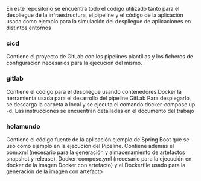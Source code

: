 En este repositorio se encuentra todo el código utilizado tanto para el despliegue de la infraestructura, el pipeline y el código de la aplicación usada como ejemplo para la simulación
del despliegue de aplicaciones en distintos entornos

### cicd

Contiene el proyecto de GitLab con los pipelines plantillas y los ficheros de configuración necesarios para la ejecución del mismo.

### gitlab

Contiene el código para el despliegue usando contenedores Docker la herramienta usada para el desarrollo del pipeline GitLab
Para desplegarlo, se descarga la carpeta a local y se ejecuta el comando docker-compose up -d.
Las instrucciones se encuentran detalladas en el documento del trabajo

### holamundo

Contiene el código fuente de la aplicación ejemplo de Spring Boot que se usó como ejemplo en la ejecución del Pipeline.
Contiene además el pom.xml (necesario para la generación y almacenamiento de artefactos snapshot y release), Docker-compose.yml (necesario para la ejecución en docker de la imagen Docker con artefacto)
y el Dockerfile usado para la generación de la imagen con artefacto




